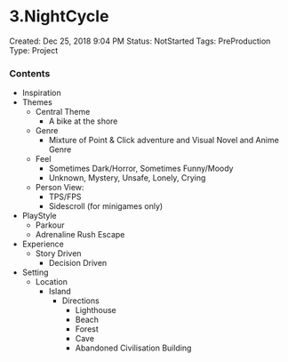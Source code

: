 # **3.NightCycle**

Created: Dec 25, 2018 9:04 PM
Status: NotStarted
Tags: PreProduction
Type: Project

### Contents

- Inspiration
- Themes
    - Central Theme
        - A bike at the shore
    - Genre
        - Mixture of Point & Click adventure and Visual Novel and Anime Genre
    - Feel
        - Sometimes Dark/Horror, Sometimes Funny/Moody
        - Unknown, Mystery, Unsafe, Lonely, Crying
    - Person View:
        - TPS/FPS
        - Sidescroll (for minigames only)
- PlayStyle
    - Parkour
    - Adrenaline Rush Escape
- Experience
    - Story Driven
        - Decision Driven
- Setting
    - Location
        - Island
            - Directions
                - Lighthouse
                - Beach
                - Forest
                - Cave
                - Abandoned Civilisation Building
<!--stackedit_data:
eyJoaXN0b3J5IjpbNzE4NjY0MjEwXX0=
-->